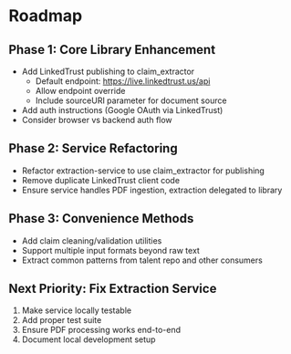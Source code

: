 # Roadmap

## Phase 1: Core Library Enhancement
- Add LinkedTrust publishing to claim_extractor
  - Default endpoint: https://live.linkedtrust.us/api
  - Allow endpoint override
  - Include sourceURI parameter for document source
- Add auth instructions (Google OAuth via LinkedTrust)
- Consider browser vs backend auth flow

## Phase 2: Service Refactoring
- Refactor extraction-service to use claim_extractor for publishing
- Remove duplicate LinkedTrust client code
- Ensure service handles PDF ingestion, extraction delegated to library

## Phase 3: Convenience Methods
- Add claim cleaning/validation utilities
- Support multiple input formats beyond raw text
- Extract common patterns from talent repo and other consumers

## Next Priority: Fix Extraction Service
1. Make service locally testable
2. Add proper test suite
3. Ensure PDF processing works end-to-end
4. Document local development setup